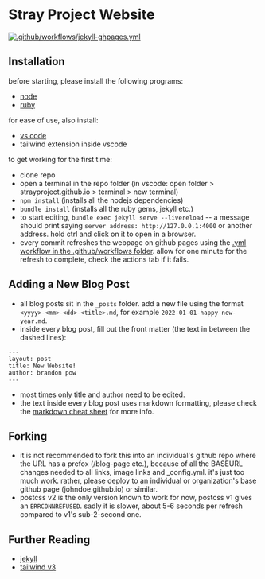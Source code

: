 # Stray Project Website
[![.github/workflows/jekyll-ghpages.yml](https://github.com/strayproject/strayproject.github.io/actions/workflows/pages.yml/badge.svg?branch=main)](https://github.com/strayproject/strayproject.github.io/actions/workflows/pages.yml)

## Installation
before starting, please install the following programs:
- [node](https://nodejs.org)
- [ruby](https://www.ruby-lang.org)

for ease of use, also install:
- [vs code](https://code.visualstudio.com/)
- tailwind extension inside vscode

to get working for the first time:
- clone repo
- open a terminal in the repo folder (in vscode: open folder > strayproject.github.io > terminal > new terminal)
- `npm install` (installs all the nodejs dependencies)
- `bundle install` (installs all the ruby gems, jekyll etc.)
- to start editing, `bundle exec jekyll serve --livereload`
-- a message should print saying `server address: http://127.0.0.1:4000` or another address. hold ctrl and click on it to open in a browser.
- every commit refreshes the webpage on github pages using the [.yml workflow in the .github/workflows folder](.github/workflows/pages.yml). allow for one minute for the refresh to complete, check the actions tab if it fails.

## Adding a New Blog Post
- all blog posts sit in the `_posts` folder. add a new file using the format `<yyyy>-<mm>-<dd>-<title>.md`, for example `2022-01-01-happy-new-year.md`.
- inside every blog post, fill out the front matter (the text in between the dashed lines):
```
---
layout: post
title: New Website!
author: brandon pow
---
```
- most times only title and author need to be edited.
- the text inside every blog post uses markdown formatting, please check the [markdown cheat sheet](https://www.markdownguide.org/cheat-sheet/) for more info.

## Forking
- it is not recommended to fork this into an individual's github repo where the URL has a prefox (/blog-page etc.), because of all the BASEURL changes needed to all links, image links and _config.yml. it's just too much work. rather, please deploy to an individual or organization's base github page (johndoe.github.io) or similar.
- postcss v2 is the only version known to work for now, postcss v1 gives an `ERRCONNREFUSED`. sadly it is slower, about 5-6 seconds per refresh compared to v1's sub-2-second one.

## Further Reading
- [jekyll](https://jekyllrb.com/)
- [tailwind v3](https://tailwindcss.com/)
